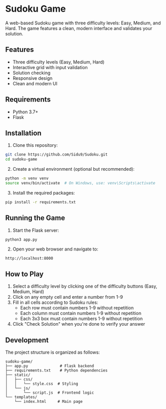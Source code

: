 # Sudoku Game

A web-based Sudoku game with three difficulty levels: Easy, Medium, and Hard. The game features a clean, modern interface and validates your solution.

## Features

- Three difficulty levels (Easy, Medium, Hard)
- Interactive grid with input validation
- Solution checking
- Responsive design
- Clean and modern UI

## Requirements

- Python 3.7+
- Flask

## Installation

1. Clone this repository:
```bash
git clone https://github.com/Sidu9/Sudoku.git
cd sudoku-game
```

2. Create a virtual environment (optional but recommended):
```bash
python -m venv venv
source venv/bin/activate  # On Windows, use: venv\Scripts\activate
```

3. Install the required packages:
```bash
pip install -r requirements.txt
```

## Running the Game

1. Start the Flask server:
```bash
python3 app.py
```

2. Open your web browser and navigate to:
```
http://localhost:8000
```

## How to Play

1. Select a difficulty level by clicking one of the difficulty buttons (Easy, Medium, Hard)
2. Click on any empty cell and enter a number from 1-9
3. Fill in all cells according to Sudoku rules:
   - Each row must contain numbers 1-9 without repetition
   - Each column must contain numbers 1-9 without repetition
   - Each 3x3 box must contain numbers 1-9 without repetition
4. Click "Check Solution" when you're done to verify your answer

## Development

The project structure is organized as follows:

```
sudoku-game/
├── app.py              # Flask backend
├── requirements.txt    # Python dependencies
├── static/
│   ├── css/
│   │   └── style.css  # Styling
│   └── js/
│       └── script.js  # Frontend logic
└── templates/
    └── index.html     # Main page
``` 
